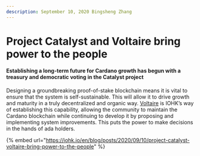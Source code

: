 ```yaml
---
description: September 10, 2020 Bingsheng Zhang
---
```


# Project Catalyst and Voltaire bring power to the people

#### Establishing a long-term future for Cardano growth has begun with a treasury and democratic voting in the Catalyst project

Designing a groundbreaking proof-of-stake blockchain means it is vital to ensure that the system is self-sustainable. This will allow it to drive growth and maturity in a truly decentralized and organic way. [Voltaire](https://roadmap.cardano.org/en/voltaire/) is IOHK’s way of establishing this capability, allowing the community to maintain the Cardano blockchain while continuing to develop it by proposing and implementing system improvements. This puts the power to make decisions in the hands of ada holders.

{% embed url="https://iohk.io/en/blog/posts/2020/09/10/project-catalyst-voltaire-bring-power-to-the-people" %}
